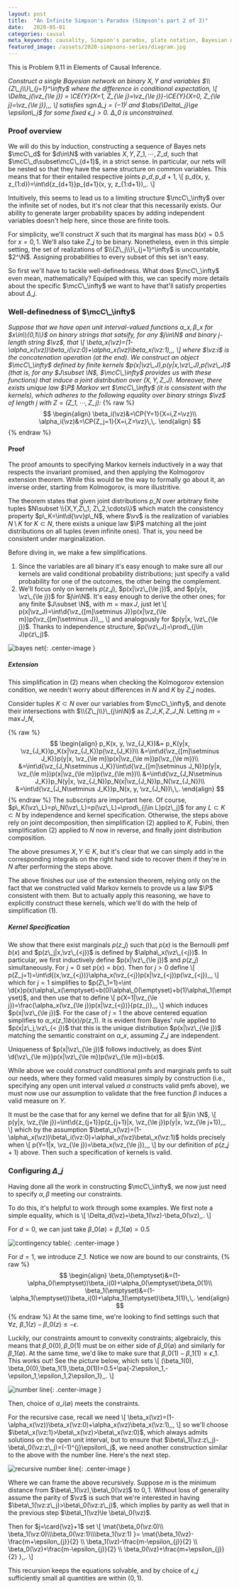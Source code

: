 ```yaml
---
layout: post
title:  "An Infinite Simpson's Paradox (Simpson's part 2 of 3)"
date:   2020-05-01
categories: causal
meta_keywords: causality, Simpson's paradox, plate notation, Bayesian networks
featured_image: /assets/2020-simpsons-series/diagram.jpg
---
```


This is Problem 9.11 in Elements of Causal Inference.

_Construct a single Bayesian network on binary $X,Y$ and variables $\\{Z\_j\\}\_{j=1}^\infty$ where the difference in conditional expectation,
\\[
\Delta\_j(\vz\_{\le j}) = \CE{Y}{X=1, Z\_{\le j}=\vz\_{\le j}}-\CE{Y}{X=0, Z\_{\le j}=\vz\_{\le j}}\,\,,
\\]
satisfies $\DeclareMathOperator\sgn{sgn}\sgn \Delta\_j=(-1)^{j}$ and $\abs{\Delta\_j}\ge \epsilon\_j$ for some fixed $\epsilon\_j>0$. $\Delta\_0$ is unconstrained._

### Proof overview

We will do this by induction, constructing a sequence of Bayes nets $\mcC\_d$ for $d\in\N$ with variables $X,Y,Z\_1,\cdots,Z\_d$, such that $\mcC\_d\subset\mcC\_{d+1}$, in a strict sense. In particular, our nets will be nested so that they have the same structure on common variables. This means that for their entailed respective joints $p\_d,p\_{d+1}$,
\\[
p\_d(x, y, z\_{1:d})=\int\d{z\_{d+1}}p\_{d+1}(x, y, z\_{1:d+1})\,\,.
\\]

Intuitively, this seems to lead us to a limiting structure $\mcC\_\infty$ over the infinite set of nodes, but it's not clear that this necessarily exists. Our ability to generate larger probability spaces by adding independent variables doesn't help here, since those are finite tools.

For simplicity, we'll construct $X$ such that its marginal has mass $b(x)=0.5$ for $x=0,1$. We'll also take $Z\_j$ to be binary. Nonetheless, even in this simple setting, the set of realizations of $\\{Z\_j\\}\_{j=1}^\infty$ is uncountable, $2^\N$. Assigning probabilities to every subset of this set isn't easy.

So first we'll have to tackle well-definedness. What does $\mcC\_\infty$ even mean, mathematically? Equiped with this, we can specify more details about the specific $\mcC\_\infty$ we want to have that'll satisfy properties about $\Delta\_j$.

### Well-definedness of $\mcC\_\infty$

_Suppose that we have open unit interval-valued functions $\alpha\_x,\beta\_x$ for $x\in\\{0,1\\}$ on binary strings that satsify, for any $j\in\N$ and binary $j$-length string $\vz$, that
\\[
\beta\_x(\vz)=(1-\alpha\_x(\vz))\beta\_i(\vz:0)+\alpha\_x(\vz)\beta\_x(\vz:1)\,\,,
\\]
where $\vz:i$ is the concatenation operation (at the end). We construct an object $\mcC\_\infty$ defined by finite kernels $p(x|\vz\_J),p(y|x,\vz\_J),p(\vz\_J)$ (that is, for any $J\subset \N$, $\mcC\_\infty$ provides us with these functions) that induce a joint distribution over $(X, Y, Z\_J)$. Moreover, there exists unique law $\P$ Markov wrt $\mcC\_\infty$ (it is consistent with the kernels), which adheres to the following equality over binary strings $\vz$ of length $j$ with $Z=(Z\_1,\cdots, Z\_j)$:_
{% raw %}
$$
\begin{align}
\beta_i(\vz)&=\CP{Y=1}{X=i,Z=\vz}\\
\alpha_i(\vz)&=\CP{Z_j=1}{X=i,Z=\vz}\,\,.
\end{align}
$$
{% endraw %}

#### Proof

The proof amounts to specifying Markov kernels inductively in a way that respects the invariant promised, and then applying the Kolmogorov extension theorem. While this would be the way to formally go about it, an inverse order, starting from Kolmogorov, is more illustritive.

The theorem states that given joint distributions $p\_N$ over arbitrary finite tuples $N\subset \\{X,Y,Z\_1, Z\_2,\cdots\\}$ which match the consistency property $p\_K=\int\d{\vv}p\_N$, where $\vv$ is the realization of variables $N\setminus K$ for $K\subset N$, there exists a unique law $\P$ matching all the joint distributions on all tuples (even infinite ones). That is, you need be consistent under marginalization.



Before diving in, we make a few simplifications.

1. Since the variables are all binary it's easy enough to make sure all our kernels are valid conditional probability distributions; just specify a valid probability for one of the outcomes, the other being the complement.
2. We'll focus only on kernels $p(z\_j)$, $p(x|\vz\_{\le j})$, and $p(y|x, \vz\_{\le j})$ for $j\in\N$. It's easy enough to derive the other ones; for any finite $J\subset \N$, with $m=\max J$, just let
\\[
p(x|\vz\_J)=\int\d{\vz\_{[m]\setminus J}}p(x|\vz\_{\le m})p(\vz\_{[m]\setminus J})\,\,,
\\]
and analogously for $p(y|x, \vz\_{\le j})$. Thanks to independence structure, $p(\vz\_J)=\prod\_{j\in J}p(z\_j)$.

![bayes net](/assets/2020-simpsons-series/diagram.jpg){: .center-image }

##### Extension

This simplification in (2) means when checking the Kolmogorov extension condition, we needn't worry about differences in $N$ and $K$ by $Z\_j$ nodes.

Consider tuples $K\subset N$ over our variables from $\mcC\_\infty$, and denote their intersections with $\\{Z\_j\\}\_{j\in\N}$ as $Z\_{J\_K},Z\_{J\_N}$. Letting $m=\max J\_N$, 

{% raw %}
$$
\begin{align}
p_K(x, y, \vz_{J_K})&= p_K(y|x, \vz_{J_K})p_K(x|\vz_{J_K})p(\vz_{J_K})\\
&=\int\d{\vz_{[m]\setminus J_K}}p(y|x, \vz_{\le m})p(x|\vz_{\le m})p(\vz_{\le m})\\
&=\int\d{\vz_{J_N\setminus J_K}}\int\d{\vz_{[m]\setminus J_N}}p(y|x, \vz_{\le m})p(x|\vz_{\le m})p(\vz_{\le m})\\
&=\int\d{\vz_{J_N\setminus J_K}}p_N(y|x, \vz_{J_N})p_N(x|\vz_{J_N})p_N(\vz_{J_N})\\
&=\int\d{\vz_{J_N\setminus J_K}}p_N(x, y, \vz_{J_N})\,\,.
\end{align}
$$
{% endraw %}
The subscripts are important here. Of course, $p\_K(\vz\_L)=p\_N(\vz\_L)=p(\vz\_L)=\prod\_{j\in L}p(z\_j)$ for any $L\subset K\subset N$ by independence and kernel specification. Otherwise, the steps above rely on joint decomposition, then simplification (2) applied to $K$, Fubini, then simplification (2) applied to $N$ now in reverse, and finally joint distribution composition.

The above presumes $X,Y\in K$, but it's clear that we can simply add in the corresponding integrals on the right hand side to recover them if they're in $N$ after performing the steps above.

The above finishes our use of the extension theorem, relying only on the fact that we constructed valid Markov kernels to provde us a law $\P$ consistent with them. But to actually apply this reasoning, we have to explicitly construct these kernels, which we'll do with the help of simplification (1).

##### Kernel Specification

We show that there exist marginals $p(z\_j)$ such that $p(x)$ is the Bernoulli pmf $b(x)$ and $p(z\_j|x,\vz\_{<j})$ is defined by $\alpha\_x(\vz\_{<j})$. In particular, we first inductively define $p(x|\vz\_{\le j})$ and $p(z\_j)$ simultaneously. For $j=0$ set $p(x)=b(x)$. Then for $j>0$ define
\\[
p(Z\_j=1)=\int\d{(x,\vz\_{<j})}\alpha\_x(\vz\_{<j})p(x|\vz\_{<j})p(\vz\_{<j})\,\,,
\\]
which for $j=1$ simplifies to $p(Z\_1=1)=\int \d{x}p(x)\alpha\_x(\emptyset)=b(0)\alpha\_0(\emptyset)+b(1)\alpha\_1(\emptyset)$, and then use that to define
\\[
p(X=1|\vz\_{\le j})=\frac{\alpha\_x(\vz\_{\le j})p(x|\vz\_{<j})}{p(z\_j)}\,\,,
\\]
which induces $p(x|\vz\_{\le j})$. For the case of $j=1$ the above centered equation simplifies to $\alpha\_x(z\_1)b(x)/p(z\_1)$. It is evident from Bayes' rule applied to $p(x|z\_j,\vz\_{< j})$ that this is the unique distribution $p(x|\vz\_{\le j})$ matching the semantic constraint on $\alpha\_x$, assuming $Z\_j$ are independent.

Uniqueness of $p(x|\vz\_{\le j})$
follows inductively, as does
$\int \d{\vz\_{\le m}}p(x|\vz\_{\le m})p(\vz\_{\le m})=b(x)$.

While above we could _construct_ conditional pmfs and marginals pmfs to suit our needs, where they formed valid measures simply by construction (i.e., specifying any open unit interval valued $\alpha$ constructs valid pmfs above), we must now use our assumption to validate that the free function $\beta$ induces a valid measure on $Y$.

It must be the case that for any kernel we define that for all $j\in \N$,
\\[
p(y|x, \vz\_{\le j})=\int\d{z\_{j+1}}p(z\_{j+1}|x, \vz\_{\le j})p(y|x, \vz\_{\le j+1})\,\,,
\\]
which by the assumption $\beta\_x(\vz)=(1-\alpha\_x(\vz))\beta\_i(\vz:0)+\alpha\_x(\vz)\beta\_x(\vz:1)$ holds precisely when
\\[
p(Y=1|x, \vz\_{\le j})=\beta\_x(\vz\_{\le j})\,\,,
\\]
by our definition of $p(z\_{j+1})$ above. Then such a specification of kernels is valid.

### Configuring $\Delta\_j$

Having done all the work in constructing $\mcC\_\infty$, we now just need to specify $\alpha, \beta$ meeting our constraints.

To do this, it's helpful to work through some examples. We first note a simple equality, which is
\\[
\Delta\_d(\vz)=\beta\_1(\vz)-\beta\_0(\vz)\,\,.
\\]

For $d=0$, we can just take $\beta\_0(\emptyset)=\beta\_1(\emptyset)=0.5$


![contingency table](/assets/2020-simpsons-series/contingency.jpg){: .center-image }

For $d=1$, we introduce $Z\_1$. Notice we now are bound to our constraints,
{% raw %}
$$
\begin{align}
    \beta_0(\emptyset)&=(1-\alpha_0(\emptyset))\beta_i(0)+\alpha_0(\emptyset)\beta_0(1)\\
\beta_1(\emptyset)&=(1-\alpha_1(\emptyset))\beta_i(0)+\alpha_1(\emptyset)\beta_1(1)\,\,.
\end{align}
$$
{% endraw %}
At the same time, we're looking to find settings such that $\forall z,\,\,\beta\_1(z)-\beta\_0(z)\le -\epsilon$.

Luckily, our constraints amount to convexity constraints; algebraicly, this means that $\beta\_0(0),\beta\_0(1)$ must be on either side of $\beta\_0(\emptyset)$ and similarly for $\beta\_1(\emptyset)$. At the same time, we'd like to make sure that $\beta\_0(1)-\beta\_1(1)\ge \epsilon\_1$. This works out! See the picture below, which sets
\\[
(\beta\_1(0), \beta\_0(0),\beta\_1(1),\beta\_0(1))=0.5+\pa{-2\epsilon\_1,-\epsilon\_1,\epsilon\_1,2\epsilon\_1}\,\,.
\\]


![number line](/assets/2020-simpsons-series/numberline.jpg){: .center-image }

Then, choice of $\alpha\_i(\emptyset)$ meets the constraints.

For the recursive case, recall we need
\\[
\beta\_x(\vz)=(1-\alpha\_x(\vz))\beta\_x(\vz:0)+\alpha\_x(\vz)\beta\_x(\vz:1)\,\,,
\\]
so we'll choose $\beta\_x(\vz:1)>\beta\_x(\vz)>\beta\_x(\vz:0)$, which always admits solutions on the open unit interval, but to ensure that $\beta\_1(\vz:z\_j)-\beta\_0(\vz:z\_j)=(-1)^{j}\epsilon\_j$, we need another construction similar to the above with the number line. Here's the next step.


![recursive number line](/assets/2020-simpsons-series/recursive-numberline.jpg){: .center-image }

Where we can frame the above recursively. Suppose $m$ is the minimum distance from $\beta\_1(\vz),\beta\_0(\vz)$ to $0,1$. Without loss of generality assume the parity of $\vz$ is such that we're interested in having $\beta\_1(\vz:z\_j)>\beta\_0(\vz:z\_j)$, which implies by parity as well that in the previous step $\beta\_1(\vz)\le \beta\_0(\vz)$.

Then for $j=\card{\vz}+1$ set
\\[
\mat{\beta\_0(\vz:0)\\\\ \beta\_1(\vz:0)\\\\\beta\_0(\vz:1)\\\\\beta\_1(\vz:1) }=
\mat{\beta\_1(\vz)-\frac{m+\epsilon\_{j}}{2} \\\\ \beta\_1(\vz)-\frac{m-\epsilon\_{j}}{2} \\\\ \beta\_0(\vz)+\frac{m-\epsilon\_{j}}{2} \\\\ \beta\_0(\vz)+\frac{m+\epsilon\_{j}}{2} }\,\,.
\\]

This recursion keeps the equations solvable, and by choice of $\epsilon\_{j}$ sufficiently small all quantities are within $(0,1)$.
